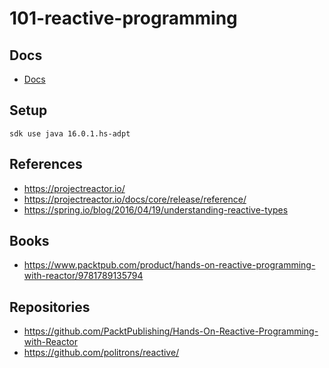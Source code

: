 # 101-reactive-programming

## Docs

- [Docs](./docs/README.md)

## Setup

```
sdk use java 16.0.1.hs-adpt
```

## References

- https://projectreactor.io/
- https://projectreactor.io/docs/core/release/reference/
- https://spring.io/blog/2016/04/19/understanding-reactive-types

## Books

- https://www.packtpub.com/product/hands-on-reactive-programming-with-reactor/9781789135794

## Repositories

- https://github.com/PacktPublishing/Hands-On-Reactive-Programming-with-Reactor
- https://github.com/politrons/reactive/

